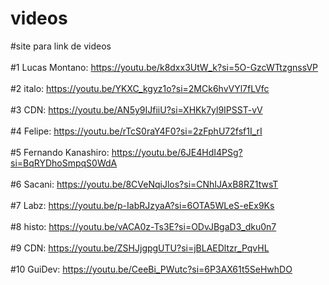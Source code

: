 # videos
#site para link de videos
<br><br>
#1 Lucas Montano: https://youtu.be/k8dxx3UtW_k?si=5O-GzcWTtzgnssVP
<br><br>
#2 italo: https://youtu.be/YKXC_kgyz1o?si=2MCk6hvVYl7fLVfc
<br><br>
#3 CDN: https://youtu.be/AN5y9IJfiiU?si=XHKk7yl9IPSST-vV
<br><br>
#4 Felipe: https://youtu.be/rTcS0raY4F0?si=2zFphU72fsf1I_rI
<br><br>
#5 Fernando Kanashiro: https://youtu.be/6JE4HdI4PSg?si=BqRYDhoSmpqS0WdA
<br><br>
#6 Sacani: https://youtu.be/8CVeNqiJlos?si=CNhIJAxB8RZ1twsT
<br><br>
#7 Labz: https://youtu.be/p-IabRJzyaA?si=6OTA5WLeS-eEx9Ks
<br><br>
#8 histo: https://youtu.be/vACA0z-Ts3E?si=ODvJBgaD3_dku0n7
<br><br>
#9 CDN: https://youtu.be/ZSHJjgpgUTU?si=jBLAEDltzr_PqvHL
<br><br>
#10 GuiDev: https://youtu.be/CeeBi_PWutc?si=6P3AX61t5SeHwhDO
